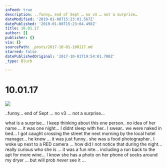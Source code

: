 ```yaml
---
inFeed: true
description: ..funny… end of Sept … no v3 … not a surprise…
dateModified: '2019-01-08T15:23:01.567Z'
datePublished: '2019-01-08T15:23:04.498Z'
title: 10.01.17
author: []
publisher: {}
via: {}
sourcePath: _posts/2017-10-01-100117.md
starred: false
datePublishedOriginal: '2017-10-01T19:54:01.700Z'
_type: Blurb

---
```

# 10.01.17
![](https://the-grid-user-content.s3-us-west-2.amazonaws.com/e9af15e9-b745-4b97-9c08-b5cf46b0807e.jpg)

..funny... end of Sept ... no v3 ... not a surprise...

what is a surprise... I keep thinking about this one person.. no idea of her name ... it was one night... I didnt sleep with her.. I swear.. we were naked in bed... I got caught crossing the street the next morning by the local hotel manager... he knew ... it was just funny.. she was a food photographer.. I woke up next to a RED camera ... how did I not notice that during the night... really curious who she is ... it was a fun nite... including a run back to the apt for more wine... I know she has a photo on her phone of socks around my dryer ... but will prob never see it ...
